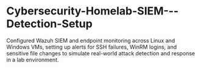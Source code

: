 # Cybersecurity-Homelab-SIEM---Detection-Setup
Configured Wazuh SIEM and endpoint monitoring across Linux and Windows VMs, setting up alerts for SSH failures, WinRM logins, and sensitive file changes to simulate real-world attack detection and response in a lab environment.
